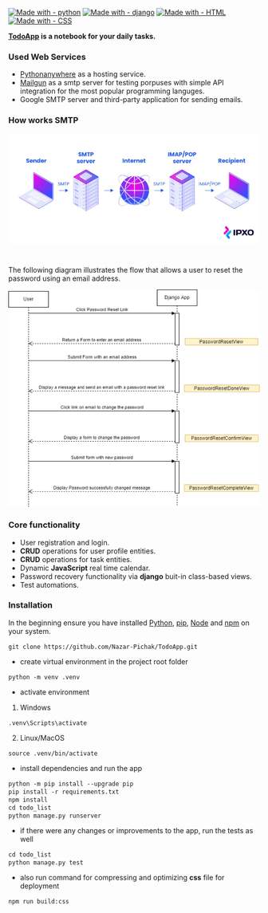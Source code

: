 [![Made with - python](https://img.shields.io/static/v1?label=Made+with&message=python&color=darkgreen&logo=python&logoColor=green)](https://www.python.org/)
[![Made with - django](https://img.shields.io/badge/Made_with-django-2ea44f?logo=django&logoColor=green)](https://www.djangoproject.com/start/)
[![Made with - HTML](https://img.shields.io/static/v1?label=Made+with&message=HTML&color=orange&logo=html5&logoColor=orange)](https://developer.mozilla.org/en-US/docs/Web/HTML)
[![Made with - CSS](https://img.shields.io/static/v1?label=Made+with&message=CSS&color=blue&logo=CSS3&logoColor=blue)](https://developer.mozilla.org/en-US/docs/Web/CSS)

**[TodoApp](http://todoapp-nazar2022.pythonanywhere.com/) is a notebook for your daily tasks.**

### Used Web Services 

- [Pythonanywhere](https://www.pythonanywhere.com/) as a hosting service.
- [Mailgun](https://www.mailgun.com/) as a smtp server for testing porpuses with simple API integration for the most popular programming languges.
- Google SMTP server and third-party application for sending emails.

### How works SMTP

<img src="./todo_list/static/images/How-a-mail-server-works.jpg">

#

The following diagram illustrates the flow that allows a user to reset the password using an email address.

<img src="./todo_list/static/images/Django-Password-Reset.png">

### Core functionality
- User registration and login.
- **CRUD** operations for user profile entities.
- **CRUD** operations for task entities.
- Dynamic **JavaScript** real time calendar.
- Password recovery functionality via **django** buit-in class-based views.
- Test automations.



### Installation
In the beginning ensure you have installed [Python](https://www.python.org/downloads/), [pip](https://pip.pypa.io/en/stable/installation/), [Node](https://nodejs.org/en) and [npm](https://www.npmjs.com/)  on your system.

```
git clone https://github.com/Nazar-Pichak/TodoApp.git
```

- create virtual environment in the project root folder

```
python -m venv .venv
```
- activate environment

1. Windows
```
.venv\Scripts\activate
```

2. Linux/MacOS

```
source .venv/bin/activate
```

- install dependencies and run the app

```
python -m pip install --upgrade pip
pip install -r requirements.txt
npm install
cd todo_list
python manage.py runserver
```

- if there were any changes or improvements to the app, run the tests as well

```
cd todo_list
python manage.py test
```

- also run command for compressing and optimizing **css** file for deployment

```
npm run build:css
```
